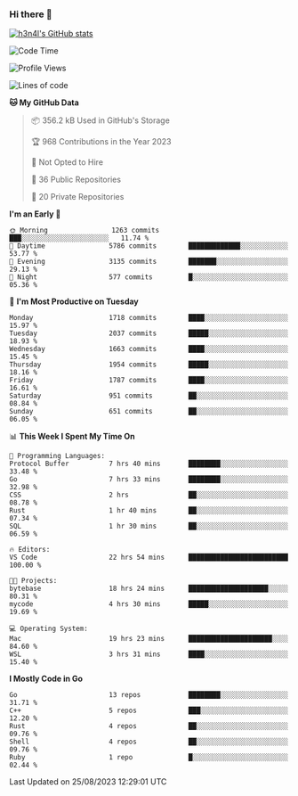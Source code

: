 ### Hi there 👋

[![h3n4l's GitHub stats](https://github-readme-stats.vercel.app/api?username=h3n4l&count_private=true&show_icons=true&theme=radical)](https://github.com/h3n4l/github-readme-stats)

<!--START_SECTION:waka-->
![Code Time](http://img.shields.io/badge/Code%20Time-1%2C528%20hrs%2033%20mins-blue)

![Profile Views](http://img.shields.io/badge/Profile%20Views-1-blue)

![Lines of code](https://img.shields.io/badge/From%20Hello%20World%20I%27ve%20Written-3.0%20million%20lines%20of%20code-blue)

**🐱 My GitHub Data** 

> 📦 356.2 kB Used in GitHub's Storage 
 > 
> 🏆 968 Contributions in the Year 2023
 > 
> 🚫 Not Opted to Hire
 > 
> 📜 36 Public Repositories 
 > 
> 🔑 20 Private Repositories 
 > 
**I'm an Early 🐤** 

```text
🌞 Morning                1263 commits        ███░░░░░░░░░░░░░░░░░░░░░░   11.74 % 
🌆 Daytime                5786 commits        █████████████░░░░░░░░░░░░   53.77 % 
🌃 Evening                3135 commits        ███████░░░░░░░░░░░░░░░░░░   29.13 % 
🌙 Night                  577 commits         █░░░░░░░░░░░░░░░░░░░░░░░░   05.36 % 
```
📅 **I'm Most Productive on Tuesday** 

```text
Monday                   1718 commits        ████░░░░░░░░░░░░░░░░░░░░░   15.97 % 
Tuesday                  2037 commits        █████░░░░░░░░░░░░░░░░░░░░   18.93 % 
Wednesday                1663 commits        ████░░░░░░░░░░░░░░░░░░░░░   15.45 % 
Thursday                 1954 commits        █████░░░░░░░░░░░░░░░░░░░░   18.16 % 
Friday                   1787 commits        ████░░░░░░░░░░░░░░░░░░░░░   16.61 % 
Saturday                 951 commits         ██░░░░░░░░░░░░░░░░░░░░░░░   08.84 % 
Sunday                   651 commits         ██░░░░░░░░░░░░░░░░░░░░░░░   06.05 % 
```


📊 **This Week I Spent My Time On** 

```text
💬 Programming Languages: 
Protocol Buffer          7 hrs 40 mins       ████████░░░░░░░░░░░░░░░░░   33.48 % 
Go                       7 hrs 33 mins       ████████░░░░░░░░░░░░░░░░░   32.98 % 
CSS                      2 hrs               ██░░░░░░░░░░░░░░░░░░░░░░░   08.78 % 
Rust                     1 hr 40 mins        ██░░░░░░░░░░░░░░░░░░░░░░░   07.34 % 
SQL                      1 hr 30 mins        ██░░░░░░░░░░░░░░░░░░░░░░░   06.59 % 

🔥 Editors: 
VS Code                  22 hrs 54 mins      █████████████████████████   100.00 % 

🐱‍💻 Projects: 
bytebase                 18 hrs 24 mins      ████████████████████░░░░░   80.31 % 
mycode                   4 hrs 30 mins       █████░░░░░░░░░░░░░░░░░░░░   19.69 % 

💻 Operating System: 
Mac                      19 hrs 23 mins      █████████████████████░░░░   84.60 % 
WSL                      3 hrs 31 mins       ████░░░░░░░░░░░░░░░░░░░░░   15.40 % 
```

**I Mostly Code in Go** 

```text
Go                       13 repos            ████████░░░░░░░░░░░░░░░░░   31.71 % 
C++                      5 repos             ███░░░░░░░░░░░░░░░░░░░░░░   12.20 % 
Rust                     4 repos             ██░░░░░░░░░░░░░░░░░░░░░░░   09.76 % 
Shell                    4 repos             ██░░░░░░░░░░░░░░░░░░░░░░░   09.76 % 
Ruby                     1 repo              █░░░░░░░░░░░░░░░░░░░░░░░░   02.44 % 
```




 Last Updated on 25/08/2023 12:29:01 UTC
<!--END_SECTION:waka-->

